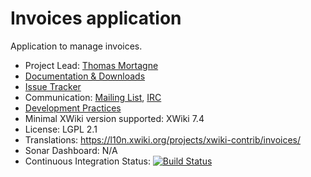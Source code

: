 # Invoices application

Application to manage invoices.

* Project Lead: [Thomas Mortagne](http://www.xwiki.org/xwiki/bin/view/XWiki/ThomasMortagne)
* [Documentation & Downloads](http://extensions.xwiki.org/xwiki/bin/view/Extension/Invoices)
* [Issue Tracker](http://jira.xwiki.org/browse/INVOICES)
* Communication: [Mailing List](http://dev.xwiki.org/xwiki/bin/view/Community/MailingLists), [IRC](http://dev.xwiki.org/xwiki/bin/view/Community/IRC)
* [Development Practices](http://dev.xwiki.org)
* Minimal XWiki version supported: XWiki 7.4
* License: LGPL 2.1
* Translations: https://l10n.xwiki.org/projects/xwiki-contrib/invoices/
* Sonar Dashboard: N/A
* Continuous Integration Status: [![Build Status](http://ci.xwiki.org/job/XWiki%20Contrib/job/application-invoices/job/master/badge/icon)](http://ci.xwiki.org/job/XWiki%20Contrib/job/application-invoices/job/master/)
